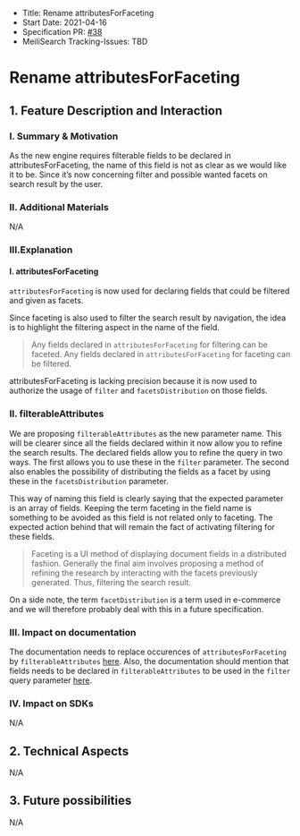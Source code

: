 - Title: Rename attributesForFaceting
- Start Date: 2021-04-16
- Specification PR: [#38](https://github.com/meilisearch/specifications/pull/38)
- MeiliSearch Tracking-Issues: TBD

# Rename attributesForFaceting

## 1. Feature Description and Interaction

### I. Summary & Motivation

As the new engine requires filterable fields to be declared in attributesForFaceting, the name of this field is not as clear as we would like it to be. Since it’s now concerning filter and possible wanted facets on search result by the user.

### II. Additional Materials
N/A

### III.Explanation

#### I. attributesForFaceting

`attributesForFaceting` is now used for declaring fields that could be filtered and given as facets.

Since faceting is also used to filter the search result by navigation, the idea is to highlight the filtering aspect in the name of the field.

> Any fields declared in `attributesForFaceting` for filtering can be faceted. Any fields declared in `attributesForFaceting` for faceting can be filtered.

attributesForFaceting is lacking precision because it is now used to authorize the usage of `filter` and `facetsDistribution` on those fields.

### II. filterableAttributes

We are proposing `filterableAttributes` as the new parameter name. This will be clearer since all the fields declared within it now allow you to refine the search results. The declared fields allow you to refine the query in two ways. The first allows you to use these in the `filter` parameter. The second also enables the possibility of distributing the fields as a facet by using these in the `facetsDistribution` parameter.

This way of naming this field is clearly saying that the expected parameter is an array of fields. Keeping the term faceting in the field name is something to be avoided as this field is not related only to faceting. The expected action behind that will remain the fact of activating filtering for these fields.

> Faceting is a UI method of displaying document fields in a distributed fashion. Generally the final aim involves proposing a method of refining the research by interacting with the facets previously generated. Thus, filtering the search result.

On a side note, the term `facetDistribution` is a term used in e-commerce and we will therefore probably deal with this in a future specification.

### III. Impact on documentation

The documentation needs to replace occurences of `attributesForFaceting` by `filterableAttributes` [here](https://docs.meilisearch.com/reference/features/faceted_search.html#filters-or-facets). Also, the documentation should mention that fields needs to be declared in `filterableAttributes` to be used in the `filter` query parameter [here](https://docs.meilisearch.com/reference/features/filtering.html#filtering).


### IV. Impact on SDKs
N/A

## 2. Technical Aspects
N/A

## 3. Future possibilities
N/A